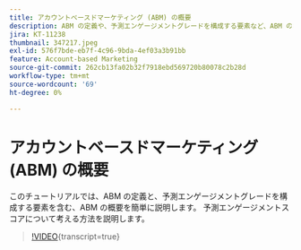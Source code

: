 ```yaml
---
title: アカウントベースドマーケティング (ABM) の概要
description: ABM の定義や、予測エンゲージメントグレードを構成する要素など、ABM の概要を把握します。 予測エンゲージメントスコアについて考える方法を説明します。
jira: KT-11238
thumbnail: 347217.jpeg
exl-id: 576f7bde-eb7f-4c96-9bda-4ef03a3b91bb
feature: Account-based Marketing
source-git-commit: 262cb13fa02b32f7918ebd569720b80078c2b28d
workflow-type: tm+mt
source-wordcount: '69'
ht-degree: 0%

---
```


# アカウントベースドマーケティング (ABM) の概要

このチュートリアルでは、ABM の定義と、予測エンゲージメントグレードを構成する要素を含む、ABM の概要を簡単に説明します。 予測エンゲージメントスコアについて考える方法を説明します。

>[!VIDEO](https://video.tv.adobe.com/v/347217/?learn=on){transcript=true}
